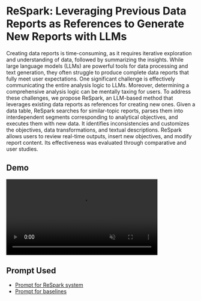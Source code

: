 # ReSpark: Leveraging Previous Data Reports as References to Generate New Reports with LLMs

Creating data reports is time-consuming, as it requires iterative exploration and understanding of data, followed by summarizing the insights. While large language models (LLMs) are powerful tools for data processing and text generation, they often struggle to produce complete data reports that fully meet user expectations. One significant challenge is effectively communicating the entire analysis logic to LLMs. Moreover, determining a comprehensive analysis logic can be mentally taxing for users. To address these challenges, we propose ReSpark, an LLM-based method that leverages existing data reports as references for creating new ones. Given a data table, ReSpark searches for similar-topic reports, parses them into interdependent segments corresponding to analytical objectives, and executes them with new data. It identifies inconsistencies and customizes the objectives, data transformations, and textual descriptions. ReSpark allows users to review real-time outputs, insert new objectives, and modify report content. Its effectiveness was evaluated through comparative and user studies.

## Demo

<video width="80%" controls loop="" muted="" autoplay="">
    <source src="https://github.com/ReSpark2024/respark2024.github.io/raw/main/assets/demo.mp4">
</video>

## Prompt Used

 * [Prompt for ReSpark system](https://github.com/ReSpark2024/respark2024.github.io/blob/main/assets/system%20prompts.pdf)
 * [Prompt for baselines](https://github.com/ReSpark2024/respark2024.github.io/blob/main/assets/prompts%20for%20baseline.pdf)
